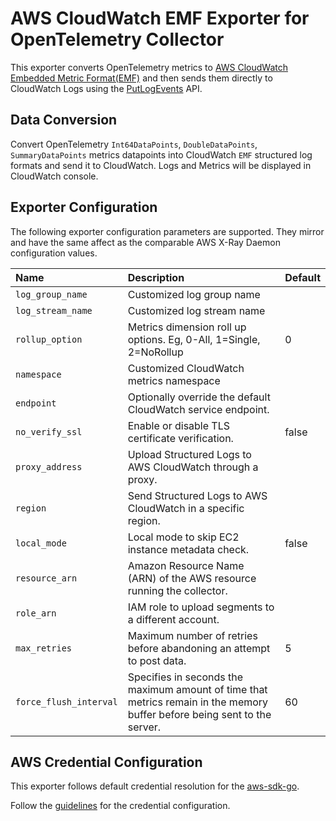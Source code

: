 # AWS CloudWatch EMF Exporter for OpenTelemetry Collector

This exporter converts OpenTelemetry metrics to 
[AWS CloudWatch Embedded Metric Format(EMF)](https://docs.aws.amazon.com/AmazonCloudWatch/latest/monitoring/CloudWatch_Embedded_Metric_Format_Specification.html)
and then sends them directly to CloudWatch Logs using the 
[PutLogEvents](https://docs.aws.amazon.com/AmazonCloudWatchLogs/latest/APIReference/API_PutLogEvents.html) API.

## Data Conversion
Convert OpenTelemetry ```Int64DataPoints```, ```DoubleDataPoints```, ```SummaryDataPoints``` metrics datapoints into CloudWatch ```EMF``` structured log formats and send it to CloudWatch. Logs and Metrics will be displayed in CloudWatch console.

## Exporter Configuration

The following exporter configuration parameters are supported. They mirror and have the same affect as the
comparable AWS X-Ray Daemon configuration values.

| Name              | Description                                                            | Default |
| :---------------- | :--------------------------------------------------------------------- | ------- |
| `log_group_name`  | Customized log group name                                              |         |
| `log_stream_name` | Customized log stream name                                             |         |
| `rollup_option`   | Metrics dimension roll up options. Eg, 0-All, 1=Single, 2=NoRollup     |    0    |
| `namespace`       | Customized CloudWatch metrics namespace                                |         |
| `endpoint`        | Optionally override the default CloudWatch service endpoint.           |         |
| `no_verify_ssl`   | Enable or disable TLS certificate verification.                        | false   |
| `proxy_address`   | Upload Structured Logs to AWS CloudWatch through a proxy.              |         |
| `region`          | Send Structured Logs to AWS CloudWatch in a specific region.           |         |
| `local_mode`      | Local mode to skip EC2 instance metadata check.                        | false   |
| `resource_arn`    | Amazon Resource Name (ARN) of the AWS resource running the collector.  |         |
| `role_arn`        | IAM role to upload segments to a different account.                    |         |
| `max_retries`     | Maximum number of retries before abandoning an attempt to post data.   |    5    |
| `force_flush_interval`| Specifies in seconds the maximum amount of time that metrics remain in the memory buffer before being sent to the server.|    60   |


## AWS Credential Configuration

This exporter follows default credential resolution for the 
[aws-sdk-go](https://docs.aws.amazon.com/sdk-for-go/api/index.html).

Follow the [guidelines](https://docs.aws.amazon.com/sdk-for-go/v1/developer-guide/configuring-sdk.html) for the 
credential configuration.
